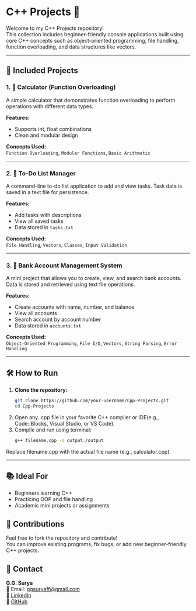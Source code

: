 # C++ Projects 🚀

Welcome to my C++ Projects repository!  
This collection includes beginner-friendly console applications built using core C++ concepts such as object-oriented programming, file handling, function overloading, and data structures like vectors.

---

## 📁 Included Projects

### 1. 🔢 Calculator (Function Overloading)
A simple calculator that demonstrates function overloading to perform operations with different data types.

**Features:**
- Supports int, float combinations
- Clean and modular design

**Concepts Used:**  
`Function Overloading`, `Modular Functions`, `Basic Arithmetic`

---

### 2. 📝 To-Do List Manager
A command-line to-do list application to add and view tasks. Task data is saved in a text file for persistence.

**Features:**
- Add tasks with descriptions
- View all saved tasks
- Data stored in `tasks.txt`

**Concepts Used:**  
`File Handling`, `Vectors`, `Classes`, `Input Validation`

---

### 3. 🏦 Bank Account Management System
A mini project that allows you to create, view, and search bank accounts. Data is stored and retrieved using text file operations.

**Features:**
- Create accounts with name, number, and balance
- View all accounts
- Search account by account number
- Data stored in `accounts.txt`

**Concepts Used:**  
`Object-Oriented Programming`, `File I/O`, `Vectors`, `String Parsing`, `Error Handling`

---

## 🛠️ How to Run

1. **Clone the repository:**
   ```bash
   git clone https://github.com/your-username/Cpp-Projects.git
   cd Cpp-Projects
2. Open any .cpp file in your favorite C++ compiler or IDE(e.g., Code::Blocks, Visual Studio, or VS Code).
3. Compile and run using terminal:
   ```bash
   g++ filename.cpp -o output./output
Replace filename.cpp with the actual file name (e.g., calculator.cpp).

---

## 📚 Ideal For
- Beginners learning C++  
- Practicing OOP and file handling  
- Academic mini projects or assignments  

## 🙌 Contributions
Feel free to fork the repository and contribute!  
You can improve existing programs, fix bugs, or add new beginner-friendly C++ projects.

## 📩 Contact
**G.G. Surya**  
📧 Email: ggsuryaff@gmail.com  
🔗 [LinkedIn](https://www.linkedin.com/in/g-g-surya-5aa9312b4)  
🔗 [GitHub](https://github.com/ggsurya)
